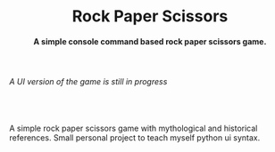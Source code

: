 <h1 align="center">Rock Paper Scissors</h1>
<h4 align="center">A simple console command based rock paper scissors game.</h4> <br>
<h6 aligh="center">A UI version of the game is still in progress</h6><br>

<br>
A simple rock paper scissors game with mythological and historical references. Small personal project to teach myself python ui syntax.

